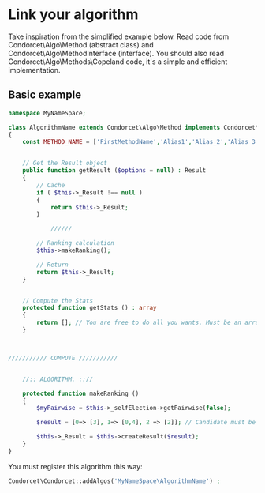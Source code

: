 # Link your algorithm

Take inspiration from the simplified example below. Read code from Condorcet\Algo\Method (abstract class) and Condorcet\Algo\MethodInterface (interface).
You should also read Condorcet\Algo\Methods\Copeland code, it's a simple and efficient implementation.

## Basic example

```php
namespace MyNameSpace;

class AlgorithmName extends Condorcet\Algo\Method implements Condorcet\Algo\MethodInterface
{
    const METHOD_NAME = ['FirstMethodName','Alias1','Alias_2','Alias 3'];


    // Get the Result object
    public function getResult ($options = null) : Result
    {
        // Cache
        if ( $this->_Result !== null )
        {
            return $this->_Result;
        }

            //////

        // Ranking calculation
        $this->makeRanking();

        // Return
        return $this->_Result;
    }


    // Compute the Stats
    protected function getStats () : array
    {
        return []; // You are free to do all you wants. Must be an array.;
    }



/////////// COMPUTE ///////////


    //:: ALGORITHM. :://

    protected function makeRanking ()
    {
        $myPairwise = $this->_selfElection->getPairwise(false);

        $result = [0=> [3], 1=> [0,4], 2 => [2]]; // Candidate must be valid internal candidate key.

        $this->_Result = $this->createResult($result);
    }
}
```  

You must register this algorithm this way:  
```php
Condorcet\Condorcet::addAlgos('MyNameSpace\AlgorithmName') ;
```
